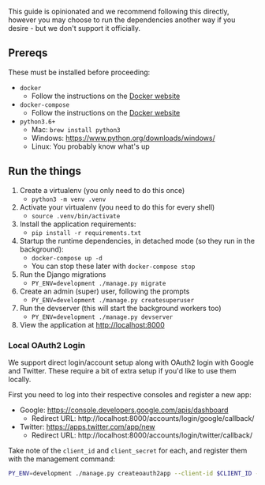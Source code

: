 This guide is opinionated and we recommend following this directly, however you may choose to run the dependencies another way if you desire - but we don't support it officially.

## Prereqs

These must be installed before proceeding:

* `docker`
    * Follow the instructions on the [Docker website](https://docs.docker.com/compose/install/)
* `docker-compose`
    * Follow the instructions on the [Docker website](https://docs.docker.com/compose/install/)
* `python3.6+`
    * Mac: `brew install python3`
    * Windows: https://www.python.org/downloads/windows/
    * Linux: You probably know what's up

## Run the things

1. Create a virtualenv (you only need to do this once)
    * `python3 -m venv .venv`
2. Activate your virtualenv (you need to do this for every shell)
    * `source .venv/bin/activate`
3. Install the application requirements:
    * `pip install -r requirements.txt`
4. Startup the runtime dependencies, in detached mode (so they run in the background):
    * `docker-compose up -d`
    * You can stop these later with `docker-compose stop`
5. Run the Django migrations
    * `PY_ENV=development ./manage.py migrate`
6. Create an admin (super) user, following the prompts
    * `PY_ENV=development ./manage.py createsuperuser`
7. Run the devserver (this will start the background workers too)
    * `PY_ENV=development ./manage.py devserver`
8. View the application at [http://localhost:8000](http://localhost:8000)

### Local OAuth2 Login

We support direct login/account setup along with OAuth2 login with Google and Twitter. These require a bit of extra setup if you'd like to use them locally.

First you need to log into their respective consoles and register a new app:

* Google: https://console.developers.google.com/apis/dashboard
    * Redirect URL: http://localhost:8000/accounts/login/google/callback/
* Twitter: https://apps.twitter.com/app/new
    * Redirect URL: http://localhost:8000/accounts/login/twitter/callback/

Take note of the `client_id` and `client_secret` for each, and register them with the management command:

```bash
PY_ENV=development ./manage.py createoauth2app --client-id $CLIENT_ID --client-secret $CLIENT_SECRET --provider {google,twitter}
``` 



